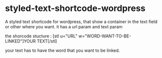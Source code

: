# styled-text-shortcode-wordpress
A styled text shortcode for wordpress, that show a container in the text field or other where you want. it has a url param and text param

the shorcode stucture :
[stl u="URL" w="WORD-WANT-TO-BE-LINKED"]YOUR TEXT[/stl]

your text has to have the word that you want to be linked.
